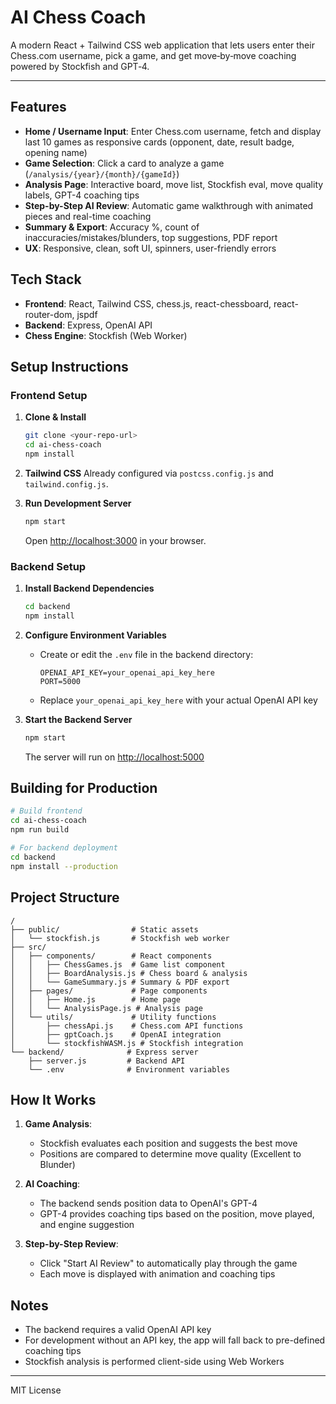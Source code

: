 # AI Chess Coach

A modern React + Tailwind CSS web application that lets users enter their Chess.com username, pick a game, and get move‑by‑move coaching powered by Stockfish and GPT‑4.

---

## Features

- **Home / Username Input**: Enter Chess.com username, fetch and display last 10 games as responsive cards (opponent, date, result badge, opening name)
- **Game Selection**: Click a card to analyze a game (`/analysis/{year}/{month}/{gameId}`)
- **Analysis Page**: Interactive board, move list, Stockfish eval, move quality labels, GPT-4 coaching tips
- **Step-by-Step AI Review**: Automatic game walkthrough with animated pieces and real-time coaching
- **Summary & Export**: Accuracy %, count of inaccuracies/mistakes/blunders, top suggestions, PDF report
- **UX**: Responsive, clean, soft UI, spinners, user-friendly errors

## Tech Stack
- **Frontend**: React, Tailwind CSS, chess.js, react-chessboard, react-router-dom, jspdf
- **Backend**: Express, OpenAI API
- **Chess Engine**: Stockfish (Web Worker)

## Setup Instructions

### Frontend Setup

1. **Clone & Install**
   ```sh
   git clone <your-repo-url>
   cd ai-chess-coach
   npm install
   ```

2. **Tailwind CSS**
   Already configured via `postcss.config.js` and `tailwind.config.js`.

3. **Run Development Server**
   ```sh
   npm start
   ```
   Open [http://localhost:3000](http://localhost:3000) in your browser.

### Backend Setup

1. **Install Backend Dependencies**
   ```sh
   cd backend
   npm install
   ```

2. **Configure Environment Variables**
   - Create or edit the `.env` file in the backend directory:
     ```env
     OPENAI_API_KEY=your_openai_api_key_here
     PORT=5000
     ```
   - Replace `your_openai_api_key_here` with your actual OpenAI API key

3. **Start the Backend Server**
   ```sh
   npm start
   ```
   The server will run on [http://localhost:5000](http://localhost:5000)

## Building for Production

```sh
# Build frontend
cd ai-chess-coach
npm run build

# For backend deployment
cd backend
npm install --production
```

## Project Structure

```
/
├── public/                # Static assets
│   └── stockfish.js       # Stockfish web worker
├── src/
│   ├── components/        # React components
│   │   ├── ChessGames.js  # Game list component
│   │   ├── BoardAnalysis.js # Chess board & analysis
│   │   └── GameSummary.js # Summary & PDF export
│   ├── pages/             # Page components
│   │   ├── Home.js        # Home page
│   │   └── AnalysisPage.js # Analysis page
│   └── utils/             # Utility functions
│       ├── chessApi.js    # Chess.com API functions
│       ├── gptCoach.js    # OpenAI integration
│       └── stockfishWASM.js # Stockfish integration
└── backend/              # Express server
    ├── server.js         # Backend API
    └── .env              # Environment variables
```

## How It Works

1. **Game Analysis**:
   - Stockfish evaluates each position and suggests the best move
   - Positions are compared to determine move quality (Excellent to Blunder)

2. **AI Coaching**:
   - The backend sends position data to OpenAI's GPT-4
   - GPT-4 provides coaching tips based on the position, move played, and engine suggestion

3. **Step-by-Step Review**:
   - Click "Start AI Review" to automatically play through the game
   - Each move is displayed with animation and coaching tips

## Notes
- The backend requires a valid OpenAI API key
- For development without an API key, the app will fall back to pre-defined coaching tips
- Stockfish analysis is performed client-side using Web Workers

---

MIT License

